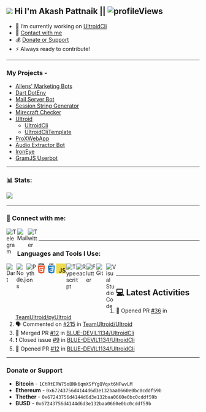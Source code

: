 ## <img src="https://i.imgur.com/lsizgGl.gif" width="30px"> Hi I'm Akash Pattnaik || <img src="https://komarev.com/ghpvc/?username=BLUE-DEVIL1134&label=Profile Views&color=blue&style=plastic" alt="profileViews" />

- 💫 I’m currently working on [UltroidCli](https://github.com/BLUE-DEVIL1134/UltroidCli)
- 📱 [Contact with me](#-connect-with-me)
- 💰 [Donate or Support](#-donate-or-support)
- ⚡ Always ready to contribute!

---
### My Projects -
- <a href="https://allensmarketingbots.tech/">Allens' Marketing Bots</a>
- <a href="https://github.com/BLUE-DEVIL1134/dart_dotenv">Dart DotEnv</a>
- <a href="https://github.com/BLUE-DEVIL1134/MailServerBot">Mail Server Bot</a>
- <a href="https://github.com/BLUE-DEVIL1134/sessionStringGenerator">Session String Generator</a>
- <a href="https://github.com/BLUE-DEVIL1134/MinecraftChecker">Mirecraft Checker</a>
- <a href="https://github.com/TeamUltroid/Ultroid">Ultroid</a>
  - <a href="https://github.com/BLUE-DEVIL1134/UltroidCli" align="right">UltroidCli</a>
  - <a href="https://github.com/BLUE-DEVIL1134/UltroidCliTemplate" align="right">UltroidCliTemplate</a> 
- <a href="https://github.com/BLUE-DEVIL1134/ProX-WebApp">ProXWebApp</a>
- <a href="https://github.com/BLUE-DEVIL1134/AudioExtractorBot">Audio Extractor Bot</a>
- <a href="https://github.com/BLUE-DEVIL1134/IronEye">IronEye</a>
- <a href="https://github.com/gramjsuserbot/gramjsuserbot">GramJS Userbot</a>

---
### 📊 Stats:

![](https://metrics.lecoq.io/BLUE-DEVIL1134?template=classic&base.header=0&base.metadata=0&isocalendar=1&languages=1&people=1&isocalendar.duration=half-year&languages.limit=8&languages.sections=most-used&languages.colors=github&languages.threshold=0%25&languages.indepth=false&languages.recent.load=300&languages.recent.days=14&people.limit=24&people.size=28&people.types=followers%2C%20following&people.identicons=false&people.shuffle=false&config.timezone=Asia%2FCalcutta)

---
### 🔗 Connect with me:

<!--<a href="https://BLUE-DEVIL1134.github.io"><img align="left" width="28px" src="https://raw.githubusercontent.com/iconic/open-iconic/master/svg/globe.svg" /></a>-->
<a href="https://telegram.dog/AKASH_AM1"><img align="left" alt="Telegram" width="28px" src="https://telegram.org/img/t_logo.png?1" /></a>
<a href="mailto:akashpattnaik.github@gmail.com"><img align="left" alt="Mail" width="28px" src="https://ssl.gstatic.com/ui/v1/icons/mail/rfr/gmail.ico" /></a>
<a href="https://twitter.com/AKASH_AM1"><img align="left" alt="Twitter" width="28px" src="https://abs.twimg.com/responsive-web/client-web/icon-ios.b1fc7275.png" /></a>
</br>

---
### Languages and Tools I Use:

[<img align="left" alt="Dart" width="26px" src="https://dart.dev/assets/shared/dart/icon/64.png" />](https://dart.dev/)
[<img align="left" alt="Node.js" width="26px" src="https://nodejs.org/static/images/favicons/favicon-32x32.png" />](https://nodejs.org)
[<img align="left" alt="Python" width="26px" src="https://www.python.org/static/favicon.ico" />](https://python.org)
[<img align="left" alt="HTML5" width="26px" src="https://raw.githubusercontent.com/github/explore/80688e429a7d4ef2fca1e82350fe8e3517d3494d/topics/html/html.png" />](https://developer.mozilla.org/en/docs/Web/HTML)
[<img align="left" alt="CSS3" width="26px" src="https://raw.githubusercontent.com/github/explore/80688e429a7d4ef2fca1e82350fe8e3517d3494d/topics/css/css.png" />](https://developer.mozilla.org/en/docs/Web/CSS)
[<img align="left" alt="JavaScript" width="26px" src="https://raw.githubusercontent.com/github/explore/80688e429a7d4ef2fca1e82350fe8e3517d3494d/topics/javascript/javascript.png" />](https://developer.mozilla.org/en/docs/Web/JavaScript)
[<img align="left" alt="Typescript" width="26px" src="https://www.typescriptlang.org/favicon-32x32.png?v=8944a05a8b601855de116c8a56d3b3ae" />](https://typescriptlang.org)
[<img align="left" alt="React" width="26px" src="https://reactjs.org/favicon.ico" />](https://reactjs.org/)

[<img align="left" alt="Flutter" width="26px" src="https://storage.googleapis.com/cms-storage-bucket/4fd0db61df0567c0f352.png" />](https://flutter.dev/)
[<img align="left" alt="Git" width="26px" src="https://git-scm.com/favicon.ico" />](https://git-scm.com/)
[<img align="left" alt="Visual Studio Code" width="26px" src="https://code.visualstudio.com/favicon.ico" />](https://code.visualstudio.com/)
<br />


---
## 💻 Latest Activities

<!--START_SECTION:activity-->
1. 💪 Opened PR [#36](https://github.com/TeamUltroid/pyUltroid/pull/36) in [TeamUltroid/pyUltroid](https://github.com/TeamUltroid/pyUltroid)
2. 🗣 Commented on [#215](https://github.com/TeamUltroid/Ultroid/issues/215) in [TeamUltroid/Ultroid](https://github.com/TeamUltroid/Ultroid)
3. 🎉 Merged PR [#12](https://github.com/BLUE-DEVIL1134/UltroidCli/pull/12) in [BLUE-DEVIL1134/UltroidCli](https://github.com/BLUE-DEVIL1134/UltroidCli)
4. ❗️ Closed issue [#9](https://github.com/BLUE-DEVIL1134/UltroidCli/issues/9) in [BLUE-DEVIL1134/UltroidCli](https://github.com/BLUE-DEVIL1134/UltroidCli)
5. 💪 Opened PR [#12](https://github.com/BLUE-DEVIL1134/UltroidCli/pull/12) in [BLUE-DEVIL1134/UltroidCli](https://github.com/BLUE-DEVIL1134/UltroidCli)
<!--END_SECTION:activity-->

---

### Donate or Support

 - **Bitcoin** - `1CtRtERW75oBNk6qmXSfYgQVqxt6NFwvLM`
 - **Ethereum** - `0x67243756d4144d6d3e132baa0660e0bc0cddf59b`
 - **Thether** - `0x67243756d4144d6d3e132baa0660e0bc0cddf59b`
 - **BUSD** - `0x67243756d4144d6d3e132baa0660e0bc0cddf59b`
